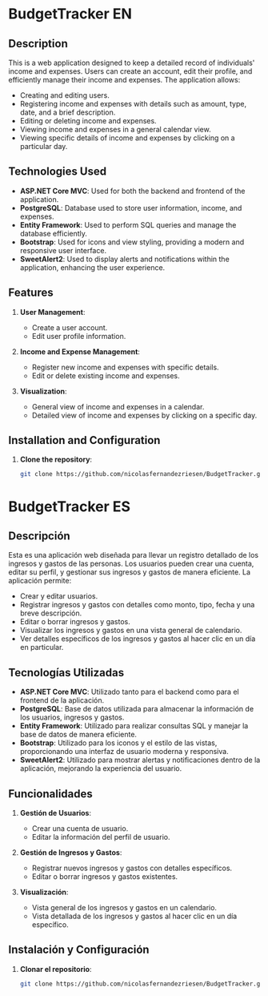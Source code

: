 # BudgetTracker EN
## Description

This is a web application designed to keep a detailed record of individuals' income and expenses. Users can create an account, edit their profile, and efficiently manage their income and expenses. The application allows:

- Creating and editing users.
- Registering income and expenses with details such as amount, type, date, and a brief description.
- Editing or deleting income and expenses.
- Viewing income and expenses in a general calendar view.
- Viewing specific details of income and expenses by clicking on a particular day.

## Technologies Used

- **ASP.NET Core MVC**: Used for both the backend and frontend of the application.
- **PostgreSQL**: Database used to store user information, income, and expenses.
- **Entity Framework**: Used to perform SQL queries and manage the database efficiently.
- **Bootstrap**: Used for icons and view styling, providing a modern and responsive user interface.
- **SweetAlert2**: Used to display alerts and notifications within the application, enhancing the user experience.

## Features

1. **User Management**:
   - Create a user account.
   - Edit user profile information.

2. **Income and Expense Management**:
   - Register new income and expenses with specific details.
   - Edit or delete existing income and expenses.

3. **Visualization**:
   - General view of income and expenses in a calendar.
   - Detailed view of income and expenses by clicking on a specific day.

## Installation and Configuration

1. **Clone the repository**:
   ```bash
   git clone https://github.com/nicolasfernandezriesen/BudgetTracker.git

# BudgetTracker ES
## Descripción

Esta es una aplicación web diseñada para llevar un registro detallado de los ingresos y gastos de las personas. Los usuarios pueden crear una cuenta, editar su perfil, y gestionar sus ingresos y gastos de manera eficiente. La aplicación permite:

- Crear y editar usuarios.
- Registrar ingresos y gastos con detalles como monto, tipo, fecha y una breve descripción.
- Editar o borrar ingresos y gastos.
- Visualizar los ingresos y gastos en una vista general de calendario.
- Ver detalles específicos de los ingresos y gastos al hacer clic en un día en particular.

## Tecnologías Utilizadas

- **ASP.NET Core MVC**: Utilizado tanto para el backend como para el frontend de la aplicación.
- **PostgreSQL**: Base de datos utilizada para almacenar la información de los usuarios, ingresos y gastos.
- **Entity Framework**: Utilizado para realizar consultas SQL y manejar la base de datos de manera eficiente.
- **Bootstrap**: Utilizado para los iconos y el estilo de las vistas, proporcionando una interfaz de usuario moderna y responsiva.
- **SweetAlert2**: Utilizado para mostrar alertas y notificaciones dentro de la aplicación, mejorando la experiencia del usuario.

## Funcionalidades

1. **Gestión de Usuarios**:
   - Crear una cuenta de usuario.
   - Editar la información del perfil de usuario.

2. **Gestión de Ingresos y Gastos**:
   - Registrar nuevos ingresos y gastos con detalles específicos.
   - Editar o borrar ingresos y gastos existentes.

3. **Visualización**:
   - Vista general de los ingresos y gastos en un calendario.
   - Vista detallada de los ingresos y gastos al hacer clic en un día específico.

## Instalación y Configuración

1. **Clonar el repositorio**:
   ```bash
   git clone https://github.com/nicolasfernandezriesen/BudgetTracker.git